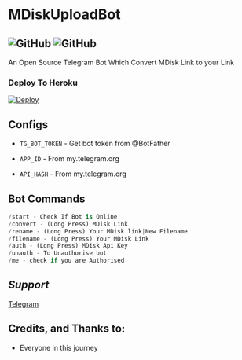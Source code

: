 # MDiskUploadBot

![GitHub](https://img.shields.io/github/license/AswanthVK/New-MDiskUploadBot?label=license)
![GitHub](https://img.shields.io/badge/Version-Beta-green)
---
An Open Source Telegram Bot Which Convert MDisk Link to your Link 

### Deploy To Heroku
[![Deploy](https://www.herokucdn.com/deploy/button.svg)](https://heroku.com/deploy?template=https://github.com/AswanthVK/New-MDiskUploadBot)

## Configs

* `TG_BOT_TOKEN`  - Get bot token from @BotFather

* `APP_ID`     - From my.telegram.org 

* `API_HASH`    - From my.telegram.org

## Bot Commands
```python
/start - Check If Bot is Online!
/convert - (Long Press) MDisk Link
/rename - (Long Press) Your MDisk link|New Filename
/filename - (Long Press) Your MDisk Link
/auth - (Long Press) MDisk Api Key
/unauth - To Unauthorise bot
/me - check if you are Authorised 
```

## *Support*
<a href="https://t.me/AswanthVK">
   <p> Telegram </p>
  </a>

## Credits, and Thanks to:

* Everyone in this journey 
